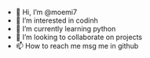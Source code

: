 - 👋 Hi, I’m @moemi7
- 👀 I’m interested in codinh
- 🌱 I’m currently learning python
- 💞️ I’m looking to collaborate on projects
- 📫 How to reach me msg me in github

<!---
moemi7/moemi7 is a ✨ special ✨ repository because its `README.md` (this file) appears on your GitHub profile.
You can click the Preview link to take a look at your changes.
--->
